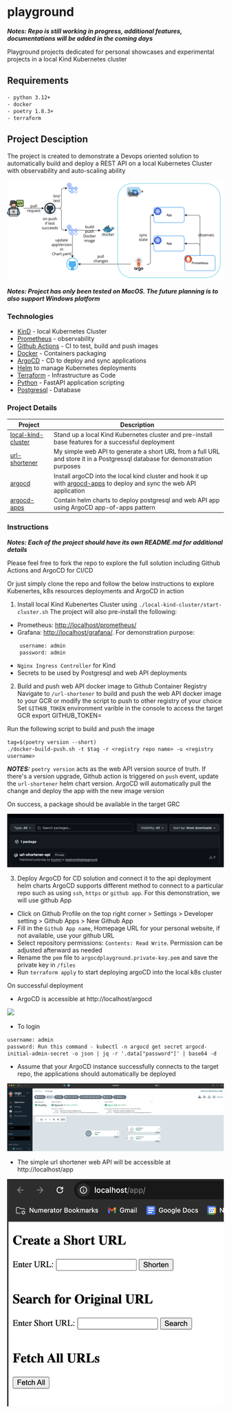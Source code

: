 # playground

***Notes: Repo is still working in progress, additional features, documentations will be added in the coming days***

Playground projects dedicated for personal showcases and experimental projects in a local Kind Kubernetes cluster

## Requirements
```
- python 3.12+
- docker 
- poetry 1.8.3+
- terraform
```

## Project Desciption

The project is created to demonstrate a Devops oriented solution to automatically build and deploy a REST API on a local Kubernetes Cluster with observability and auto-scaling ability

![Project Description](/docs/images/project.png)

***Notes: Project has only been tested on MacOS. The future planning is to also support Windows platform*** 

### Technologies 

- [KinD](https://kind.sigs.k8s.io/) - local Kubernetes Cluster
- [Prometheus](https://prometheus.io/) - observability
- [Github Actions](https://docs.github.com/en/actions) - CI to test, build and push images
- [Docker](https://www.docker.com/) - Containers packaging 
- [ArgoCD](https://argo-cd.readthedocs.io/en/stable/) - CD to deploy and sync applications
- [Helm](https://helm.sh/) to manage Kubernetes deployments
- [Terraform](https://developer.hashicorp.com/terraform) - Infrastructure as Code
- [Python](https://www.python.org/) - FastAPI application scripting
- [Postgresql](https://www.postgresql.org/) - Database


### Project Details

| Project | Description |
|-------------|-------------|
| [local-kind-cluster](/local-kind-cluster/) | Stand up a local Kind Kubernetes cluster and pre-install base features for a successful deployment |
| [url-shortener](/url-shortener/) | My simple web API to generate a short URL from a full URL and store it in a Postgressql database for demonstration purposes |
| [argocd](/argocd/) | Install argoCD into the local kind cluster and hook it up with [argocd-apps](/argocd-apps/) to deploy and sync the web API application |
| [argocd-apps](/argocd-apps/) | Contain helm charts to deploy postgresql and web API app using ArgoCD app-of-apps pattern |

### Instructions

***Notes: Each of the project should have its own README.md for additional details***

Please feel free to fork the repo to explore the full solution including Github Actions and ArgoCD for CI/CD

Or just simply clone the repo and follow the below instructions to explore Kubenertes, k8s resources deployments and ArgoCD in action

1. Install local Kind Kubenertes Cluster using `./local-kind-cluster/start-cluster.sh` 
The project will also pre-install the following:
- Prometheus: [http://localhost/prometheus/](http://localhost/prometheus/)
- Grafana: [http://localhost/grafana/](http://localhost/grafana/). For demonstration purpose: 
``` 
    username: admin
    password: admin
```
- `Nginx Ingress Controller` for Kind
- Secrets to be used by Postgresql and web API deployments

2. Build and push web API docker image to Github Container Registry
Navigate to `/url-shortener` to build and push the web API docker image to your GCR or modify the script to push to other registry of your choice
Set `GITHUB_TOKEN` environment varible in the console to access the target GCR
    export GITHUB_TOKEN=<PAT>

Run the following script to build and push the image

    tag=$(poetry version --short)
    ./docker-build-push.sh -t $tag -r <registry repo name> -u <registry username>

***NOTES:*** `poetry version` acts as the web API version source of truth. If there's a version upgrade, Github action is triggered on `push` event, update the `url-shortener` helm chart version. ArgoCD will automatically pull the change and deploy the app with the new image version

On success, a package should be available in the target GRC

![](/docs/images/package.png)

3. Deploy ArgoCD for CD solution and connect it to the api deployment helm charts
ArgoCD supports different method to connect to a particular repo such as using `ssh`, `https` or `github app`. For this demonstration, we will use github App
- Click on Github Profile on the top right corner > Settings > Developer setting > Github Apps > New Github App
- Fill in the `Github App name`, Homepage URL for your personal website, if not available, use your github URL
- Select repository permissions: `Contents: Read Write`. Permission can be adjusted afterward as needed
- Rename the `pem` file to `argocdplayground.private-key.pem` and save the private key in `/files` 
- Run `terraform apply` to start deploying argoCD into the local k8s cluster

On successful deployment
- ArgoCD is accessible at http://localhost/argocd

![](/docs/images/argo.png)

- To login

```
username: admin
password: Run this command - kubectl -n argocd get secret argocd-initial-admin-secret -o json | jq -r '.data["password"]' | base64 -d
```

- Assume that your ArgoCD instance successfully connects to the target repo, the applications should automatically be deployed

![](/docs/images/deployed_app_of_apps.png)

- The simple url shortener web API will be accessible at http://localhost/app

![](/docs/images/api.png)